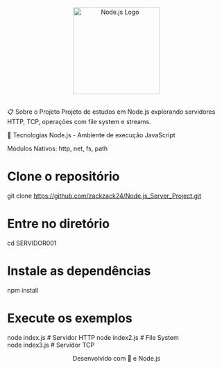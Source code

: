 <div align="center">

<br> <img src="https://nodejs.org/static/images/logo.svg" alt="Node.js Logo" width="200" height="200"> <br> <br></div>

📋 Sobre o Projeto
Projeto de estudos em Node.js explorando servidores HTTP, TCP, operações com file system e streams.

🚀 Tecnologias
Node.js - Ambiente de execução JavaScript

Módulos Nativos: http, net, fs, path

# Clone o repositório
git clone https://github.com/zackzack24/Node.js_Server_Project.git

# Entre no diretório
cd SERVIDOR001

# Instale as dependências
npm install

# Execute os exemplos
node index.js    # Servidor HTTP
node index2.js   # File System  
node index3.js   # Servidor TCP

<div align="center">
Desenvolvido com 💚 e Node.js

</div>
